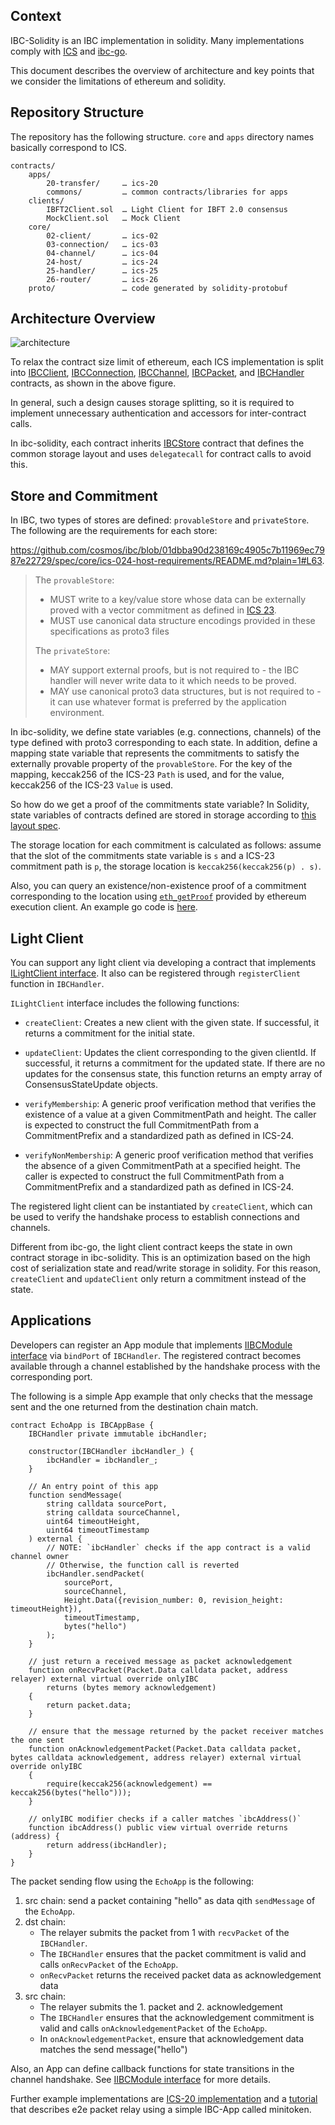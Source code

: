 ## Context

IBC-Solidity is an IBC implementation in solidity. Many implementations comply with [ICS](https://github.com/cosmos/ibc) and [ibc-go](https://github.com/cosmos/ibc-go).

This document describes the overview of architecture and key points that we consider the limitations of ethereum and solidity.

## Repository Structure

The repository has the following structure. `core` and `apps` directory names basically correspond to ICS.

```
contracts/
    apps/
        20-transfer/     … ics-20
        commons/         … common contracts/libraries for apps
    clients/
        IBFT2Client.sol  … Light Client for IBFT 2.0 consensus
        MockClient.sol   … Mock Client
    core/
        02-client/       … ics-02
        03-connection/   … ics-03
        04-channel/      … ics-04
        24-host/         … ics-24
        25-handler/      … ics-25
        26-router/       … ics-26
    proto/               … code generated by solidity-protobuf
```

## Architecture Overview

![architecture](./img/architecture-01.png)

To relax the contract size limit of ethereum, each ICS implementation is split into [IBCClient](../contracts/core/02-client/IBCClient.sol), [IBCConnection](../contracts/core/03-connection/IBCConnection.sol), [IBCChannel](../contracts/core/04-channel/IBCChannelHandshake.sol), [IBCPacket](../contracts/core/04-channel/IBCPacket.sol), and [IBCHandler](../contracts/core/25-handler/IBCHandler.sol) contracts, as shown in the above figure.

In general, such a design causes storage splitting, so it is required to implement unnecessary authentication and accessors for inter-contract calls.

In ibc-solidity, each contract inherits [IBCStore](../contracts/core/24-host/IBCStore.sol) contract that defines the common storage layout and uses `delegatecall` for contract calls to avoid this.

## Store and Commitment

In IBC, two types of stores are defined: `provableStore` and `privateStore`. The following are the requirements for each store:

https://github.com/cosmos/ibc/blob/01dbba90d238169c4905c7b11969ec7987e22729/spec/core/ics-024-host-requirements/README.md?plain=1#L63.
> The `provableStore`:
>
> - MUST write to a key/value store whose data can be externally proved with a vector commitment as defined in [ICS 23](../ics-023-vector-commitments). 
> - MUST use canonical data structure encodings provided in these specifications as proto3 files
>
> The `privateStore`:
>
> - MAY support external proofs, but is not required to - the IBC handler will never write data to it which needs to be proved.
> - MAY use canonical proto3 data structures, but is not required to - it can use whatever format is preferred by the application environment.

In ibc-solidity, we define state variables (e.g. connections, channels) of the type defined with proto3 corresponding to each state. In addition, define a mapping state variable that represents the commitments to satisfy the externally provable property of the `provableStore`. For the key of the mapping, keccak256 of the ICS-23 `Path` is used, and for the value, keccak256 of the ICS-23 `Value` is used.

So how do we get a proof of the commitments state variable? In Solidity, state variables of contracts defined are stored in storage according to [this layout spec](https://docs.soliditylang.org/en/latest/internals/layout_in_storage.html).

The storage location for each commitment is calculated as follows: assume that the slot of the commitments state variable is `s` and a ICS-23 commitment path is `p`, the storage location is `keccak256(keccak256(p) . s)`.

Also, you can query an existence/non-existence proof of a commitment corresponding to the location using [`eth_getProof`](https://eips.ethereum.org/EIPS/eip-1186) provided by ethereum execution client. An example go code is [here](https://github.com/datachainlab/ethereum-ibc-relay-prover/blob/074f9a895e50aa49c4c4a1df2c679f2c10c096db/relay/prover.go#L416).

## Light Client

You can support any light client via developing a contract that implements [ILightClient interface](../contracts/core/02-client/ILightClient.sol). It also can be registered through `registerClient` function in `IBCHandler`.

`ILightClient` interface includes the following functions:

- `createClient`: Creates a new client with the given state. If successful, it returns a commitment for the initial state.

- `updateClient`: Updates the client corresponding to the given clientId. If successful, it returns a commitment for the updated state. If there are no updates for the consensus state, this function returns an empty array of ConsensusStateUpdate objects.

- `verifyMembership`: A generic proof verification method that verifies the existence of a value at a given CommitmentPath and height. The caller is expected to construct the full CommitmentPath from a CommitmentPrefix and a standardized path as defined in ICS-24.

- `verifyNonMembership`: A generic proof verification method that verifies the absence of a given CommitmentPath at a specified height. The caller is expected to construct the full CommitmentPath from a CommitmentPrefix and a standardized path as defined in ICS-24.

The registered light client can be instantiated by `createClient`, which can be used to verify the handshake process to establish connections and channels.

Different from ibc-go, the light client contract keeps the state in own contract storage in ibc-solidity. This is an optimization based on the high cost of serialization state and read/write storage in solidity. For this reason, `createClient` and `updateClient` only return a commitment instead of the state.

## Applications

Developers can register an App module that implements [IIBCModule interface](../contracts/core/26-router/IIBCModule.sol) via `bindPort` of `IBCHandler`. The registered contract becomes available through a channel established by the handshake process with the corresponding port.

The following is a simple App example that only checks that the message sent and the one returned from the destination chain match.

```solidity
contract EchoApp is IBCAppBase {
    IBCHandler private immutable ibcHandler;

    constructor(IBCHandler ibcHandler_) {
        ibcHandler = ibcHandler_;
    }

    // An entry point of this app
    function sendMessage(
        string calldata sourcePort,
        string calldata sourceChannel,
        uint64 timeoutHeight,
        uint64 timeoutTimestamp
    ) external {
        // NOTE: `ibcHandler` checks if the app contract is a valid channel owner
        // Otherwise, the function call is reverted
        ibcHandler.sendPacket(
            sourcePort,
            sourceChannel,
            Height.Data({revision_number: 0, revision_height: timeoutHeight}),
            timeoutTimestamp,
            bytes("hello")
        );
    }

    // just return a received message as packet acknowledgement 
    function onRecvPacket(Packet.Data calldata packet, address relayer) external virtual override onlyIBC
        returns (bytes memory acknowledgement)
    {
        return packet.data;
    }

    // ensure that the message returned by the packet receiver matches the one sent
    function onAcknowledgementPacket(Packet.Data calldata packet, bytes calldata acknowledgement, address relayer) external virtual override onlyIBC
    {
        require(keccak256(acknowledgement) == keccak256(bytes("hello")));
    }

    // onlyIBC modifier checks if a caller matches `ibcAddress()`
    function ibcAddress() public view virtual override returns (address) {
        return address(ibcHandler);
    }
}
```

The packet sending flow using the `EchoApp` is the following:

1. src chain: send a packet containing "hello" as data qith `sendMessage` of the `EchoApp`.
2. dst chain:
	- The relayer submits the packet from 1 with `recvPacket` of the `IBCHandler`.
	- The `IBCHandler` ensures that the packet commitment is valid and calls `onRecvPacket` of the `EchoApp`.
	- `onRecvPacket` returns the received packet data as acknowledgement data
3. src chain:
	- The relayer submits the 1. packet and 2. acknowledgement
	- The `IBCHandler` ensures that the acknowledgement commitment is valid and calls `onAcknowledgementPacket` of the `EchoApp`.
	- In `onAcknowledgementPacket`, ensure that acknowledgement data matches the send message("hello")

Also, an App can define callback functions for state transitions in the channel handshake. See [IIBCModule interface](../contracts/core/26-router/IIBCModule.sol) for more details.

Further example implementations are [ICS-20 implementation](../contracts/apps/20-transfer) and a [tutorial](https://labs.hyperledger.org/yui-docs/yui-ibc-solidity/minitoken/overview) that describes e2e packet relay using a simple IBC-App called minitoken.
